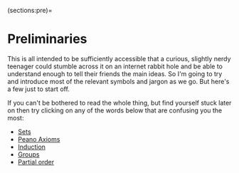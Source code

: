 (sections:pre)=
# Preliminaries

This is all intended to be sufficiently accessible that a curious, slightly nerdy teenager could stumble across it on an internet rabbit hole and be able to understand enough to tell their friends the main ideas. So I'm going to try and introduce most of the relevant symbols and jargon as we go. But here's a few just to start off.	

If you can't be bothered to read the whole thing, but find yourself stuck later on then try clicking on any of the words below that are confusing you the most:

- [Sets](sections:sets) 
- [Peano Axioms](sections:numbers)
- [Induction](sections:numbers:induction)
- [Groups](sections:algebra)
- [Partial order](sections:pre:order)